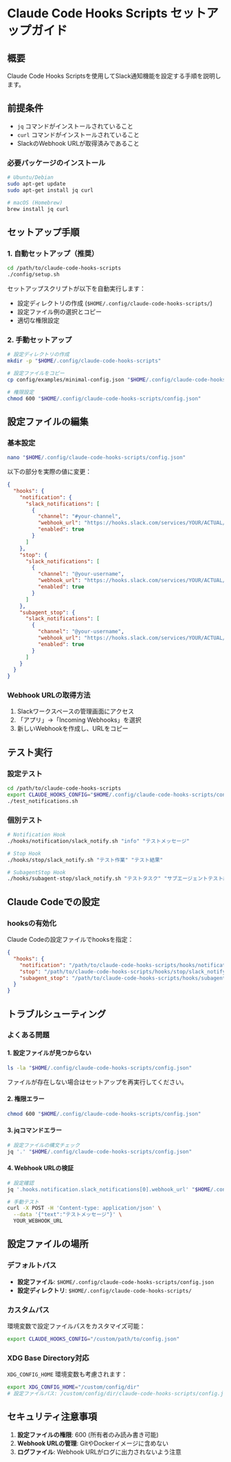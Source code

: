 # Claude Code Hooks Scripts セットアップガイド

## 概要
Claude Code Hooks Scriptsを使用してSlack通知機能を設定する手順を説明します。

## 前提条件
- `jq` コマンドがインストールされていること
- `curl` コマンドがインストールされていること
- SlackのWebhook URLが取得済みであること

### 必要パッケージのインストール
```bash
# Ubuntu/Debian
sudo apt-get update
sudo apt-get install jq curl

# macOS (Homebrew)
brew install jq curl
```

## セットアップ手順

### 1. 自動セットアップ（推奨）
```bash
cd /path/to/claude-code-hooks-scripts
./config/setup.sh
```

セットアップスクリプトが以下を自動実行します：
- 設定ディレクトリの作成 (`$HOME/.config/claude-code-hooks-scripts/`)
- 設定ファイル例の選択とコピー
- 適切な権限設定

### 2. 手動セットアップ
```bash
# 設定ディレクトリの作成
mkdir -p "$HOME/.config/claude-code-hooks-scripts"

# 設定ファイルをコピー
cp config/examples/minimal-config.json "$HOME/.config/claude-code-hooks-scripts/config.json"

# 権限設定
chmod 600 "$HOME/.config/claude-code-hooks-scripts/config.json"
```

## 設定ファイルの編集

### 基本設定
```bash
nano "$HOME/.config/claude-code-hooks-scripts/config.json"
```

以下の部分を実際の値に変更：
```json
{
  "hooks": {
    "notification": {
      "slack_notifications": [
        {
          "channel": "#your-channel",
          "webhook_url": "https://hooks.slack.com/services/YOUR/ACTUAL/WEBHOOK_URL",
          "enabled": true
        }
      ]
    },
    "stop": {
      "slack_notifications": [
        {
          "channel": "@your-username",
          "webhook_url": "https://hooks.slack.com/services/YOUR/ACTUAL/WEBHOOK_URL",
          "enabled": true
        }
      ]
    },
    "subagent_stop": {
      "slack_notifications": [
        {
          "channel": "@your-username",
          "webhook_url": "https://hooks.slack.com/services/YOUR/ACTUAL/WEBHOOK_URL",
          "enabled": true
        }
      ]
    }
  }
}
```

### Webhook URLの取得方法
1. Slackワークスペースの管理画面にアクセス
2. 「アプリ」→「Incoming Webhooks」を選択
3. 新しいWebhookを作成し、URLをコピー

## テスト実行

### 設定テスト
```bash
cd /path/to/claude-code-hooks-scripts
export CLAUDE_HOOKS_CONFIG="$HOME/.config/claude-code-hooks-scripts/config.json"
./test_notifications.sh
```

### 個別テスト
```bash
# Notification Hook
./hooks/notification/slack_notify.sh "info" "テストメッセージ"

# Stop Hook  
./hooks/stop/slack_notify.sh "テスト作業" "テスト結果"

# SubagentStop Hook
./hooks/subagent-stop/slack_notify.sh "テストタスク" "サブエージェントテスト結果"
```

## Claude Codeでの設定

### hooksの有効化
Claude Codeの設定ファイルでhooksを指定：

```json
{
  "hooks": {
    "notification": "/path/to/claude-code-hooks-scripts/hooks/notification/slack_notify.sh",
    "stop": "/path/to/claude-code-hooks-scripts/hooks/stop/slack_notify.sh",
    "subagent_stop": "/path/to/claude-code-hooks-scripts/hooks/subagent-stop/slack_notify.sh"
  }
}
```

## トラブルシューティング

### よくある問題

#### 1. 設定ファイルが見つからない
```bash
ls -la "$HOME/.config/claude-code-hooks-scripts/config.json"
```
ファイルが存在しない場合はセットアップを再実行してください。

#### 2. 権限エラー
```bash
chmod 600 "$HOME/.config/claude-code-hooks-scripts/config.json"
```

#### 3. jqコマンドエラー
```bash
# 設定ファイルの構文チェック
jq '.' "$HOME/.config/claude-code-hooks-scripts/config.json"
```

#### 4. Webhook URLの検証
```bash
# 設定確認
jq '.hooks.notification.slack_notifications[0].webhook_url' "$HOME/.config/claude-code-hooks-scripts/config.json"

# 手動テスト
curl -X POST -H 'Content-type: application/json' \
  --data '{"text":"テストメッセージ"}' \
  YOUR_WEBHOOK_URL
```

## 設定ファイルの場所

### デフォルトパス
- **設定ファイル**: `$HOME/.config/claude-code-hooks-scripts/config.json`
- **設定ディレクトリ**: `$HOME/.config/claude-code-hooks-scripts/`

### カスタムパス
環境変数で設定ファイルパスをカスタマイズ可能：
```bash
export CLAUDE_HOOKS_CONFIG="/custom/path/to/config.json"
```

### XDG Base Directory対応
`XDG_CONFIG_HOME` 環境変数も考慮されます：
```bash
export XDG_CONFIG_HOME="/custom/config/dir"
# 設定ファイルパス: /custom/config/dir/claude-code-hooks-scripts/config.json
```

## セキュリティ注意事項

1. **設定ファイルの権限**: 600 (所有者のみ読み書き可能)
2. **Webhook URLの管理**: GitやDockerイメージに含めない
3. **ログファイル**: Webhook URLがログに出力されないよう注意
